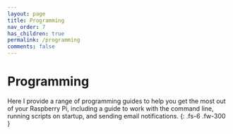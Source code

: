 ```yaml
---
layout: page
title: Programming
nav_order: 7
has_children: true
permalink: /programming
comments: false
---
```


# Programming
Here I provide a range of programming guides to help you get the most out of your Raspberry Pi, including a guide to work with the command line, running scripts on startup, and sending email notifications.
{: .fs-6 .fw-300 }

